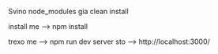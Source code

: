 Svino node_modules gia clean install

install me  --> npm install

trexo me    --> npm run dev
server sto  --> http://localhost:3000/